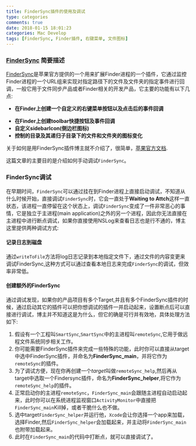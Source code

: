 ```yaml
---
title: FinderSync插件的使用及调试
type: categories
comments: true
date: 2018-01-15 18:01:23
categories: Mac Develop
tags: [FinderSync, Finder插件, 右键菜单, 文件图标]
---
```


### [FinderSync](https://developer.apple.com/library/archive/documentation/General/Conceptual/ExtensibilityPG/Finder.html) 简要描述

[FinderSync](https://developer.apple.com/library/archive/documentation/General/Conceptual/ExtensibilityPG/Finder.html)是苹果官方提供的一个用来扩展Finder进程的一个插件，它通过监控Finder进程的一个URL组来实现对指定路径下的文件及文件夹的指定事件进行回调，一般它用于文件同步产品或者Finder相关的开发产品，它主要的功能有以下几点:

- **在Finder上创建一个自定义的右键菜单按钮以及点击后的事件回调**
<!--more-->
- **在Finder上创建toolbar快捷按钮及事件回调**
- **自定义sidebarIcon(侧边栏图标)**
- **控制的目录及其递归子目录下的文件和文件夹的图标变化**


关于如何是用FinderSync插件博主就不介绍了，很简单，[苹果官方文档](https://developer.apple.com/library/archive/documentation/General/Conceptual/ExtensibilityPG/Finder.html).

这篇文章的主要目的是介绍如何手动调试`FinderSync`。


### FinderSync调试

在早期时间，`FinderSync`可以通过挂在到Finder进程上直接启动调试，不知道从什么时候开始，直接调试`FinderSync`时，它会一直处于**Waiting to Attch**这样一直状态，该进程一直停留在这个状态上，调试`FinderSync`变成了一件非常恶心的事情，它是独立于主进程(main application)之外的另一个进程，因此你无法直接在主进程中进行断点调试，如果你直接使用NSLog来查看日志也是行不通的，博主这里提供两种调试方式:

#### 记录日志到磁盘

通过`writeToFile`方法将log日志记录到本地指定文件下，通过文件的内容变更来调试FinderSync,这种方式可以通过查看本地日志来完成`FinderSync`的调试，但效率非常低。

#### 创建额外的FinderSync

通过调试发现，如果你的产品项目有多个Target,并且有多个FinderSync插件的时候，通过启动其它的插件可以把你想调试的插件一并启动起来，设置断点后可以直接进行调试，博主并不知道这是为什么，但它的确是可行并有效地，具体处理方法如下:

1. 假设有一个工程叫`SmartSync`,`SmartSync`中的主进程叫`remoteSync`,它用于做远程文件系统同步相关工作。
2. 你可能需要FinderSync插件来完成一些特殊的功能，此时你可以直接从target中选中FinderSync插件，并命名为**FinderSync_main**，并将它作为`remoteSync`的插件。
3. 为了调试方便，现在你再创建一个*target*叫做`remoteSync_help`,然后再从target中选取一个Findersync插件，命名为**FinderSync_helper**,将它作为`remoteSync_help`的插件。
4. 正常启动你的主进程`remoteSync`，`FinderSync_main`会跟随主进程自动启动起来，此时你可以在系统进程监视窗口`ActivityMonitor`中直接把`FinderSync_main`Kill掉，或者干脆什么也不做。
5. 选中target`FinderSync_helper`并运行他，`Xcode`会让你选择一个app来加载，选择Finder,然后`FinderSync_helper`会加载起来，并主动将`FinderSync_main`也附带加载起来。
6. 此时在`FinderSync_main`的代码中打断点，就可以直接调试了。


